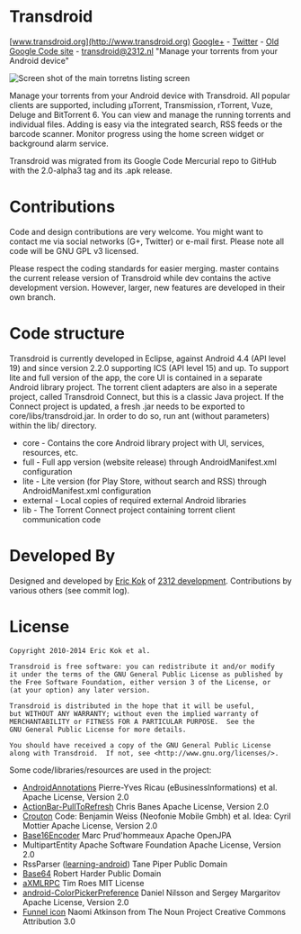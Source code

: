 Transdroid
==========

[www.transdroid.org](http://www.transdroid.org)
[Google+](https://plus.google.com/u/0/b/106240944422491053650/106240944422491053650) - [Twitter](https://twitter.com/transdroid) - [Old Google Code site](https://code.google.com/p/transdroid/) - [transdroid@2312.nl](transdroid@2312.nl)
"Manage your torrents from your Android device"

![Screen shot of the main torretns listing screen](http://2312.nl/img/portfolio-transdroid/240x400-transdroid-main.png)

Manage your torrents from your Android device with Transdroid. All popular clients are supported, including µTorrent, Transmission, rTorrent, Vuze, Deluge and BitTorrent 6. You can view and manage the running torrents and individual files. Adding is easy via the integrated search, RSS feeds or the barcode scanner. Monitor progress using the home screen widget or background alarm service.

Transdroid was migrated from its Google Code Mercurial repo to GitHub with the 2.0-alpha3 tag and its .apk release.

Contributions
=============

Code and design contributions are very welcome. You might want to contact me via social networks (G+, Twitter) or e-mail first. Please note all code will be GNU GPL v3 licensed.

Please respect the coding standards for easier merging. master contains the current release version of Transdroid while dev contains the active development version. However, larger, new features are developed in their own branch.

Code structure
==============

Transdroid is currently developed in Eclipse, against Android 4.4 (API level 19) and since version 2.2.0 supporting ICS (API level 15) and up. To support lite and full version of the app, the core UI is contained in a separate Android library project. The torrent client adapters are also in a seperate project, called Transdroid Connect, but this is a classic Java project. If the Connect project is updated, a fresh .jar needs to be exported to core/libs/transdroid.jar. In order to do so, run ant (without parameters) within the lib/ directory.

* core - Contains the core Android library project with UI, services, resources, etc.
* full - Full app version (website release) through AndroidManifest.xml configuration
* lite - Lite version (for Play Store, without search and RSS) through AndroidManifest.xml configuration
* external - Local copies of required external Android libraries
* lib - The Torrent Connect project containing torrent client communication code

Developed By
============

Designed and developed by [Eric Kok](eric@2312.nl) of [2312 development](http://2312.nl). Contributions by various others (see commit log).

License
=======

    Copyright 2010-2014 Eric Kok et al.

    Transdroid is free software: you can redistribute it and/or modify
    it under the terms of the GNU General Public License as published by
    the Free Software Foundation, either version 3 of the License, or
    (at your option) any later version.

    Transdroid is distributed in the hope that it will be useful,
    but WITHOUT ANY WARRANTY; without even the implied warranty of
    MERCHANTABILITY or FITNESS FOR A PARTICULAR PURPOSE.  See the
    GNU General Public License for more details.

    You should have received a copy of the GNU General Public License
    along with Transdroid.  If not, see <http://www.gnu.org/licenses/>.

Some code/libraries/resources are used in the project:

*  [AndroidAnnotations](http://androidannotations.org/)
    Pierre-Yves Ricau (eBusinessInformations) et al.
    Apache License, Version 2.0
*  [ActionBar-PullToRefresh](https://github.com/chrisbanes/ActionBar-PullToRefresh)
    Chris Banes
    Apache License, Version 2.0
*  [Crouton](https://github.com/keyboardsurfer/Crouton)
    Code: Benjamin Weiss (Neofonie Mobile Gmbh) et al.
    Idea: Cyril Mottier
    Apache License, Version 2.0
*  [Base16Encoder](http://openjpa.apache.org/)
    Marc Prud'hommeaux
    Apache OpenJPA
*  MultipartEntity
    Apache Software Foundation
    Apache License, Version 2.0
*  RssParser ([learning-android](http://github.com/digitalspaghetti/learning-android))
    Tane Piper
    Public Domain
*  [Base64](http://iharder.net/base64)
    Robert Harder
    Public Domain
*  [aXMLRPC](https://github.com/timroes/aXMLRPC)
    Tim Roes
    MIT License
*  [android-ColorPickerPreference](https://github.com/attenzione/android-ColorPickerPreference)
    Daniel Nilsson and Sergey Margaritov
    Apache License, Version 2.0
*  [Funnel icon](http://thenounproject.com/noun/funnel/#icon-No5608)
    Naomi Atkinson from The Noun Project
    Creative Commons Attribution 3.0

